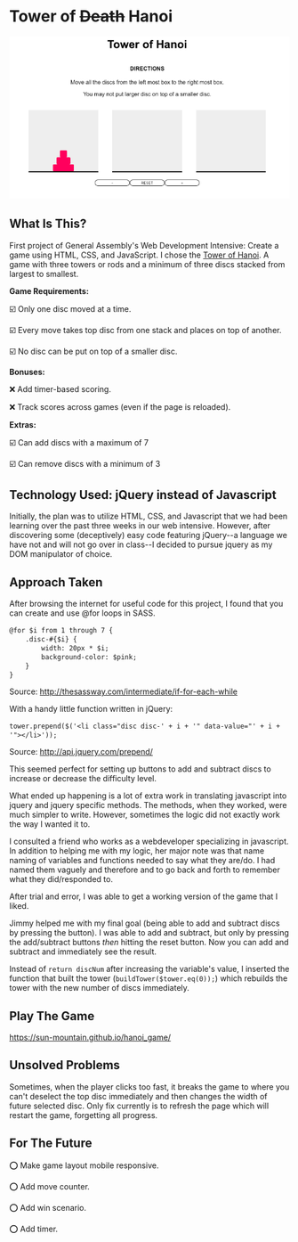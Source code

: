 # Tower of ~~Death~~ Hanoi

![ScreenShot](screenshot.png)

## What Is This?
First project of General Assembly's Web Development Intensive: Create a game using HTML, CSS, and JavaScript. I chose the [Tower of Hanoi](https://en.wikipedia.org/wiki/Tower_of_Hanoi). A game with three towers or rods and a minimum of three discs stacked from largest to smallest.


__Game Requirements:__

:ballot_box_with_check: Only one disc moved at a time.

:ballot_box_with_check: Every move takes top disc from one stack and places on top of another.

:ballot_box_with_check: No disc can be put on top of a smaller disc.


__Bonuses:__

:x: Add timer-based scoring.

:x: Track scores across games (even if the page is reloaded).


__Extras:__

:ballot_box_with_check: Can add discs with a maximum of 7

:ballot_box_with_check: Can remove discs with a minimum of 3

## Technology Used: jQuery instead of Javascript
Initially, the plan was to utilize HTML, CSS, and Javascript that we had been learning over the past three weeks in our web intensive. However, after discovering some (deceptively) easy code featuring jQuery--a language we have not and will not go over in class--I decided to pursue jquery as my DOM manipulator of choice.

## Approach Taken
After browsing the internet for useful code for this project, I found that you can create and use @for loops in SASS.

    @for $i from 1 through 7 {
        .disc-#{$i} {
            width: 20px * $i;
            background-color: $pink;
        }
    }

Source: http://thesassway.com/intermediate/if-for-each-while

With a handy little function written in jQuery:

    tower.prepend($('<li class="disc disc-' + i + '" data-value="' + i + '"></li>'));

Source: http://api.jquery.com/prepend/

This seemed perfect for setting up buttons to add and subtract discs to increase or decrease the difficulty level.

What ended up happening is a lot of extra work in translating javascript into jquery and jquery specific methods. The methods, when they worked, were much simpler to write. However, sometimes the logic did not exactly work the way I wanted it to.

I consulted a friend who works as a webdeveloper specializing in javascript. In addition to helping me with my logic, her major note was that name naming of variables and functions needed to say what they are/do. I had named them vaguely and therefore and to go back and forth to remember what they did/responded to.

After trial and error, I was able to get a working version of the game that I liked.

Jimmy helped me with my final goal (being able to add and subtract discs by pressing the button). I was able to add and subtract, but only by pressing the add/subtract buttons _then_ hitting the reset button. Now you can add and subtract and immediately see the result.

Instead of `return discNum` after increasing the variable's value, I inserted the function that built the tower (`buildTower($tower.eq(0));`) which rebuilds the tower with the new number of discs immediately.

## Play The Game
https://sun-mountain.github.io/hanoi_game/

## Unsolved Problems
Sometimes, when the player clicks too fast, it breaks the game to where you can't deselect the top disc immediately and then changes the width of future selected disc. Only fix currently is to refresh the page which will restart the game, forgetting all progress.

## For The Future

:o: Make game layout mobile responsive.

:o: Add move counter.

:o: Add win scenario.

:o: Add timer.